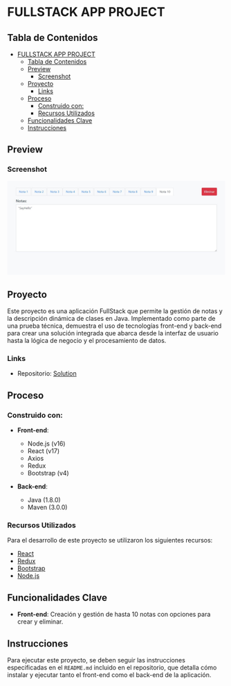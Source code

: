 # FULLSTACK APP PROJECT

## Tabla de Contenidos

- [FULLSTACK APP PROJECT](#fullstack-app-project)
  - [Tabla de Contenidos](#tabla-de-contenidos)
  - [Preview](#preview)
    - [Screenshot](#screenshot)
  - [Proyecto](#proyecto)
    - [Links](#links)
  - [Proceso](#proceso)
    - [Construido con:](#construido-con)
    - [Recursos Utilizados](#recursos-utilizados)
  - [Funcionalidades Clave](#funcionalidades-clave)
  - [Instrucciones](#instrucciones)

## Preview

### Screenshot

![](./src/assets/img/front-app.jpg)

## Proyecto

Este proyecto es una aplicación FullStack que permite la gestión de notas y la descripción dinámica de clases en Java. Implementado como parte de una prueba técnica, demuestra el uso de tecnologías front-end y back-end para crear una solución integrada que abarca desde la interfaz de usuario hasta la lógica de negocio y el procesamiento de datos.

### Links

- Repositorio: [Solution]([text](https://github.com/YhonaPeguero/front-end/master))

## Proceso

### Construido con:

- **Front-end**:
  - Node.js (v16)
  - React (v17)
  - Axios
  - Redux
  - Bootstrap (v4)

- **Back-end**:
  - Java (1.8.0)
  - Maven (3.0.0)

### Recursos Utilizados

Para el desarrollo de este proyecto se utilizaron los siguientes recursos:

- [React](https://es.reactjs.org/)
- [Redux](https://redux.js.org/)
- [Bootstrap](https://getbootstrap.com/)
- [Node.js](https://nodejs.org/en/)

## Funcionalidades Clave

- **Front-end**: Creación y gestión de hasta 10 notas con opciones para crear y eliminar.

## Instrucciones

Para ejecutar este proyecto, se deben seguir las instrucciones especificadas en el `README.md` incluido en el repositorio, que detalla cómo instalar y ejecutar tanto el front-end como el back-end de la aplicación.
